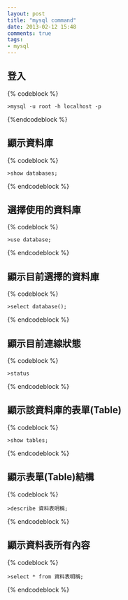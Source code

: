 ```yaml
---
layout: post
title: "mysql command"
date: 2013-02-12 15:48
comments: true
tags: 
- mysql
---
```


## 登入
{% codeblock %}

	>mysql -u root -h localhost -p

{%endcodeblock %}

## 顯示資料庫
{% codeblock %}

    >show databases;

{% endcodeblock %}


## 選擇使用的資料庫
{% codeblock %}

    >use database;

{% endcodeblock %}

## 顯示目前選擇的資料庫
{% codeblock %}

    >select database();
    
{% endcodeblock %}

## 顯示目前連線狀態
{% codeblock %}

    >status

{% endcodeblock %}

## 顯示該資料庫的表單(Table)
{% codeblock %}

    >show tables;

{% endcodeblock %}

## 顯示表單(Table)結構
{% codeblock %}

	>describe 資料表明稱;
	
{% endcodeblock %}

## 顯示資料表所有內容
{% codeblock %}

	>select * from 資料表明稱;

{% endcodeblock %}
